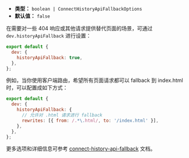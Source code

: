 - **类型：** `boolean | ConnectHistoryApiFallbackOptions`
- **默认值：** `false`

在需要对一些 404 响应或其他请求提供替代页面的场景，可通过 `dev.historyApiFallback` 进行设置：

```js
export default {
  dev: {
    historyApiFallback: true,
  },
};
```

例如，当你使用客户端路由，希望所有页面请求都可以 fallback 到 index.html 时，可以配置成如下方式：

```js
export default {
  dev: {
    historyApiFallback: {
      // 允许对 .html 请求进行 fallback
      rewrites: [{ from: /.*\.html/, to: '/index.html' }],
    },
  },
};
```

更多选项和详细信息可参考 [connect-history-api-fallback](https://github.com/bripkens/connect-history-api-fallback) 文档。
